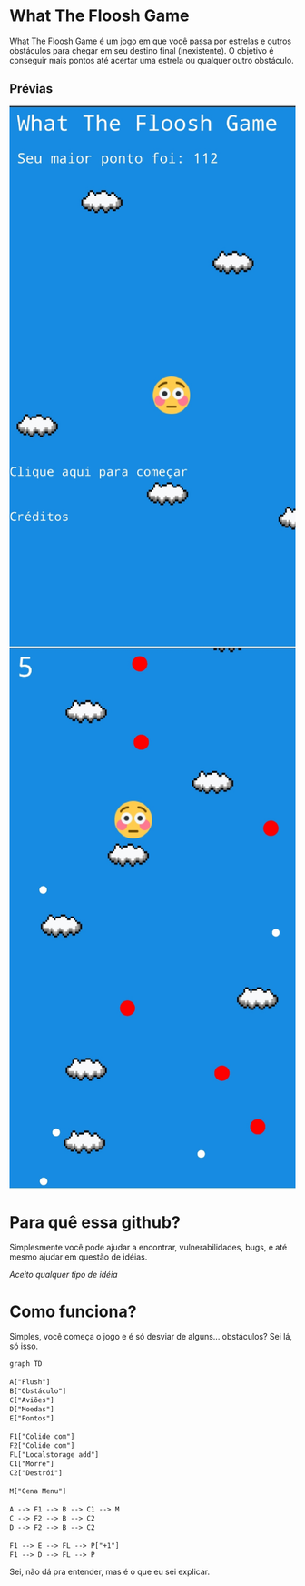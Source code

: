 # What The Floosh Game
What The Floosh Game é um jogo em que você passa por estrelas e outros obstáculos para chegar em seu destino final (inexistente). O objetivo é conseguir mais pontos até acertar uma estrela ou qualquer outro obstáculo.


## Prévias
![Preview 1](screenshots/preview1.png)
![Preview 2](screenshots/preview2.png)


# Para quê essa github?
Simplesmente você pode ajudar a encontrar, vulnerabilidades, bugs, e até mesmo ajudar em questão de idéias.

*Aceito qualquer tipo de idéia*

# Como funciona?
Simples, você começa o jogo e é só desviar de alguns... obstáculos? Sei lá, só isso.


```mermaid
graph TD

A["Flush"]
B["Obstáculo"]
C["Aviões"]
D["Moedas"]
E["Pontos"]

F1["Colide com"]
F2["Colide com"]
FL["Localstorage add"] 
C1["Morre"]
C2["Destrói"]

M["Cena Menu"]

A --> F1 --> B --> C1 --> M
C --> F2 --> B --> C2
D --> F2 --> B --> C2

F1 --> E --> FL --> P["+1"]
F1 --> D --> FL --> P
```

Sei, não dá pra entender, mas é o que eu sei explicar.
